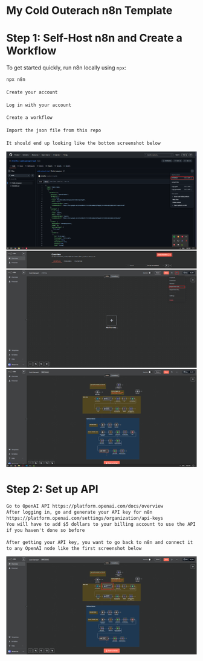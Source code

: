 
# My Cold Outerach n8n Template

# Step 1: Self-Host n8n and Create a Workflow

To get started quickly, run n8n locally using `npx`:

```bash
npx n8n

Create your account

Log in with your account

Create a workflow

Import the json file from this repo

It should end up looking like the bottom screenshot below
```
<img src="1st.png" alt="app demo" width=600>

<img src="2nd.png" alt="app demo" width=600>

<img src="3rd.png" alt="app demo" width=600>

<img src="4th.png" alt="app demo" width=600>

# Step 2: Set up API


```
Go to OpenAI API https://platform.openai.com/docs/overview 
After logging in, go and generate your API key for n8n https://platform.openai.com/settings/organization/api-keys
You will have to add $5 dollars to your billing account to use the API if you haven't done so before

After getting your API key, you want to go back to n8n and connect it to any OpenAI node like the first screenshot below

```


<img src="5th.png" alt="app demo" width=600>